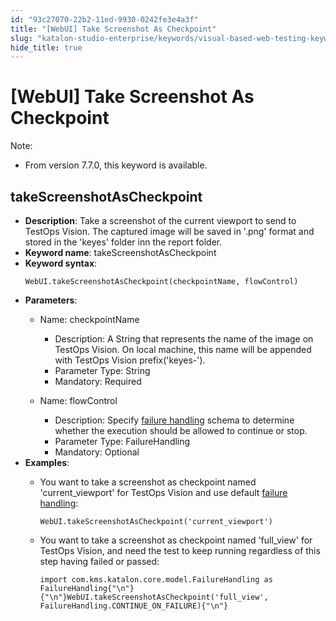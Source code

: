 ```yaml
---
id: "93c27070-22b2-11ed-9930-0242fe3e4a3f"
title: "[WebUI] Take Screenshot As Checkpoint"
slug: "katalon-studio-enterprise/keywords/visual-based-web-testing-keywords/webui-take-screenshot-as-checkpoint"
hide_title: true
---
```


# <a id="id_0" class="anchor_top_offset"/><a id="ariaid-title1" class="anchor_top_offset"/>[WebUI] Take Screenshot As Checkpoint

<div xmlns="http://www.w3.org/1999/xhtml" className="p"><div className="note note note_note"><span className="note__title">Note:</span> 
    <ul className="ul"><li className="li"><p className="p">From version 7.7.0, this keyword is available.</p></li></ul>
  </div></div>

## <a id="id_0__id_1" class="anchor_top_offset"/>takeScreenshotAsCheckpoint

              
<ul xmlns="http://www.w3.org/1999/xhtml" className="ul"><li className="li">     <strong className="ph b">Description</strong>: Take a screenshot of the current     viewport to send to TestOps Vision. The captured image will be     saved in '.png' format and stored in the 'keyes' folder inn the     report folder.</li><li className="li">     <strong className="ph b">Keyword name</strong>: takeScreenshotAsCheckpoint</li><li className="li">     <strong className="ph b">Keyword syntax</strong>:     <pre className="pre codeblock"><code>WebUI.takeScreenshotAsCheckpoint(checkpointName, flowControl)</code></pre>   </li><li className="li">     <p className="p">       <strong className="ph b">Parameters</strong>:</p>     <ul className="ul"><li className="li">         <p className="p">Name: checkpointName</p>         <ul className="ul"><li className="li">Description: A String that represents the name of the image on             TestOps Vision. On local machine, this name will be appended with             TestOps Vision prefix('keyes-').</li><li className="li">Parameter Type: String</li><li className="li">Mandatory: Required</li></ul>       </li><li className="li">         <p className="p">Name: flowControl</p>         <ul className="ul"><li className="li">Description: Specify <a className="xref" href="/docs/katalon-studio-enterprise/error-management/test-maintenance/failure-handling">failure handling</a>             schema to determine whether the execution should be allowed to             continue or stop.</li><li className="li">Parameter Type: FailureHandling</li><li className="li">Mandatory: Optional</li></ul>       </li></ul>   </li><li className="li">     <div className="p">       <strong className="ph b">Examples</strong>:<ul className="ul"><li className="li"><p className="p">You want to take a screenshot as checkpoint named 'current_viewport' for TestOps Vision and use default <a className="xref" href="/docs/katalon-studio-enterprise/error-management/test-maintenance/failure-handling">failure handling</a>:</p><div className="p"><pre className="pre codeblock"><code>WebUI.takeScreenshotAsCheckpoint('current_viewport')</code></pre></div></li><li className="li"><p className="p">You want to take a screenshot as checkpoint named 'full_view' for TestOps Vision, and need the test to keep running regardless of this step having failed or passed:</p><div className="p"><pre className="pre codeblock"><code>import com.kms.katalon.core.model.FailureHandling as FailureHandling{"\n"}{"\n"}WebUI.takeScreenshotAsCheckpoint('full_view', FailureHandling.CONTINUE_ON_FAILURE){"\n"}</code></pre></div></li></ul></div>   </li></ul> 
                                                          

